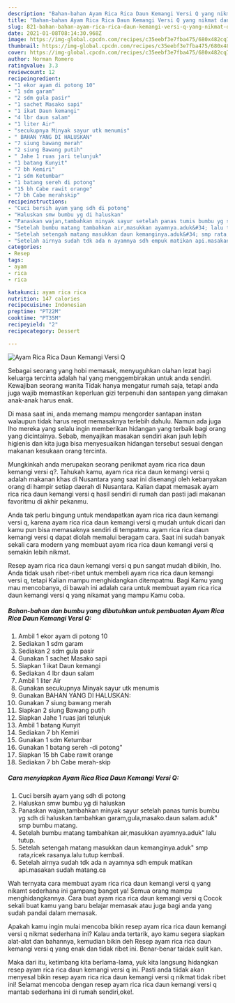 ```yaml
---
description: "Bahan-bahan Ayam Rica Rica Daun Kemangi Versi Q yang nikmat dan Mudah Dibuat"
title: "Bahan-bahan Ayam Rica Rica Daun Kemangi Versi Q yang nikmat dan Mudah Dibuat"
slug: 821-bahan-bahan-ayam-rica-rica-daun-kemangi-versi-q-yang-nikmat-dan-mudah-dibuat
date: 2021-01-08T08:14:30.968Z
image: https://img-global.cpcdn.com/recipes/c35eebf3e7fba475/680x482cq70/ayam-rica-rica-daun-kemangi-versi-q-foto-resep-utama.jpg
thumbnail: https://img-global.cpcdn.com/recipes/c35eebf3e7fba475/680x482cq70/ayam-rica-rica-daun-kemangi-versi-q-foto-resep-utama.jpg
cover: https://img-global.cpcdn.com/recipes/c35eebf3e7fba475/680x482cq70/ayam-rica-rica-daun-kemangi-versi-q-foto-resep-utama.jpg
author: Norman Romero
ratingvalue: 3.3
reviewcount: 12
recipeingredient:
- "1 ekor ayam di potong 10"
- "1 sdm garam"
- "2 sdm gula pasir"
- "1 sachet Masako sapi"
- "1 ikat Daun kemangi"
- "4 lbr daun salam"
- "1 liter Air"
- "secukupnya Minyak sayur utk menumis"
- " BAHAN YANG DI HALUSKAN"
- "7 siung bawang merah"
- "2 siung Bawang putih"
- " Jahe 1 ruas jari telunjuk"
- "1 batang Kunyit"
- "7 bh Kemiri"
- "1 sdm Ketumbar"
- "1 batang sereh di potong"
- "15 bh Cabe rawit orange"
- "7 bh Cabe merahskip"
recipeinstructions:
- "Cuci bersih ayam yang sdh di potong"
- "Haluskan smw bumbu yg di haluskan"
- "Panaskan wajan,tambahkan minyak sayur setelah panas tumis bumbu yg sdh di haluskan.tambahkan garam,gula,masako.daun salam.aduk&#34; smp bumbu matang."
- "Setelah bumbu matang tambahkan air,masukkan ayamnya.aduk&#34; lalu tutup."
- "Setelah setengah matang masukkan daun kemanginya.aduk&#34; smp rata,ricek rasanya.lalu tutup kembali."
- "Setelah airnya sudah tdk ada n ayamnya sdh empuk matikan api.masakan sudah matang.ca"
categories:
- Resep
tags:
- ayam
- rica
- rica

katakunci: ayam rica rica 
nutrition: 147 calories
recipecuisine: Indonesian
preptime: "PT22M"
cooktime: "PT35M"
recipeyield: "2"
recipecategory: Dessert

---
```



![Ayam Rica Rica Daun Kemangi Versi Q](https://img-global.cpcdn.com/recipes/c35eebf3e7fba475/680x482cq70/ayam-rica-rica-daun-kemangi-versi-q-foto-resep-utama.jpg)

Sebagai seorang yang hobi memasak, menyuguhkan olahan lezat bagi keluarga tercinta adalah hal yang menggembirakan untuk anda sendiri. Kewajiban seorang  wanita Tidak hanya mengatur rumah saja, tetapi anda juga wajib memastikan keperluan gizi terpenuhi dan santapan yang dimakan anak-anak harus enak.

Di masa  saat ini, anda memang mampu mengorder santapan instan walaupun tidak harus repot memasaknya terlebih dahulu. Namun ada juga lho mereka yang selalu ingin memberikan hidangan yang terbaik bagi orang yang dicintainya. Sebab, menyajikan masakan sendiri akan jauh lebih higienis dan kita juga bisa menyesuaikan hidangan tersebut sesuai dengan makanan kesukaan orang tercinta. 



Mungkinkah anda merupakan seorang penikmat ayam rica rica daun kemangi versi q?. Tahukah kamu, ayam rica rica daun kemangi versi q adalah makanan khas di Nusantara yang saat ini disenangi oleh kebanyakan orang di hampir setiap daerah di Nusantara. Kalian dapat memasak ayam rica rica daun kemangi versi q hasil sendiri di rumah dan pasti jadi makanan favoritmu di akhir pekanmu.

Anda tak perlu bingung untuk mendapatkan ayam rica rica daun kemangi versi q, karena ayam rica rica daun kemangi versi q mudah untuk dicari dan kamu pun bisa memasaknya sendiri di tempatmu. ayam rica rica daun kemangi versi q dapat diolah memalui beragam cara. Saat ini sudah banyak sekali cara modern yang membuat ayam rica rica daun kemangi versi q semakin lebih nikmat.

Resep ayam rica rica daun kemangi versi q pun sangat mudah dibikin, lho. Anda tidak usah ribet-ribet untuk membeli ayam rica rica daun kemangi versi q, tetapi Kalian mampu menghidangkan ditempatmu. Bagi Kamu yang mau mencobanya, di bawah ini adalah cara untuk membuat ayam rica rica daun kemangi versi q yang nikamat yang mampu Kamu coba.

<!--inarticleads1-->

##### Bahan-bahan dan bumbu yang dibutuhkan untuk pembuatan Ayam Rica Rica Daun Kemangi Versi Q:

1. Ambil 1 ekor ayam di potong 10
1. Sediakan 1 sdm garam
1. Sediakan 2 sdm gula pasir
1. Gunakan 1 sachet Masako sapi
1. Siapkan 1 ikat Daun kemangi
1. Sediakan 4 lbr daun salam
1. Ambil 1 liter Air
1. Gunakan secukupnya Minyak sayur utk menumis
1. Gunakan  BAHAN YANG DI HALUSKAN:
1. Gunakan 7 siung bawang merah
1. Siapkan 2 siung Bawang putih
1. Siapkan  Jahe 1 ruas jari telunjuk
1. Ambil 1 batang Kunyit
1. Sediakan 7 bh Kemiri
1. Gunakan 1 sdm Ketumbar
1. Gunakan 1 batang sereh -di potong&#34;
1. Siapkan 15 bh Cabe rawit orange
1. Sediakan 7 bh Cabe merah-skip




<!--inarticleads2-->

##### Cara menyiapkan Ayam Rica Rica Daun Kemangi Versi Q:

1. Cuci bersih ayam yang sdh di potong
1. Haluskan smw bumbu yg di haluskan
1. Panaskan wajan,tambahkan minyak sayur setelah panas tumis bumbu yg sdh di haluskan.tambahkan garam,gula,masako.daun salam.aduk&#34; smp bumbu matang.
1. Setelah bumbu matang tambahkan air,masukkan ayamnya.aduk&#34; lalu tutup.
1. Setelah setengah matang masukkan daun kemanginya.aduk&#34; smp rata,ricek rasanya.lalu tutup kembali.
1. Setelah airnya sudah tdk ada n ayamnya sdh empuk matikan api.masakan sudah matang.ca




Wah ternyata cara membuat ayam rica rica daun kemangi versi q yang nikamt sederhana ini gampang banget ya! Semua orang mampu menghidangkannya. Cara buat ayam rica rica daun kemangi versi q Cocok sekali buat kamu yang baru belajar memasak atau juga bagi anda yang sudah pandai dalam memasak.

Apakah kamu ingin mulai mencoba bikin resep ayam rica rica daun kemangi versi q nikmat sederhana ini? Kalau anda tertarik, ayo kamu segera siapkan alat-alat dan bahannya, kemudian bikin deh Resep ayam rica rica daun kemangi versi q yang enak dan tidak ribet ini. Benar-benar taidak sulit kan. 

Maka dari itu, ketimbang kita berlama-lama, yuk kita langsung hidangkan resep ayam rica rica daun kemangi versi q ini. Pasti anda tiidak akan menyesal bikin resep ayam rica rica daun kemangi versi q nikmat tidak ribet ini! Selamat mencoba dengan resep ayam rica rica daun kemangi versi q mantab sederhana ini di rumah sendiri,oke!.

